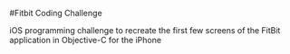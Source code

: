 #Fitbit Coding Challenge

iOS programming challenge to recreate the first few screens of the FitBit application in Objective-C for the iPhone
